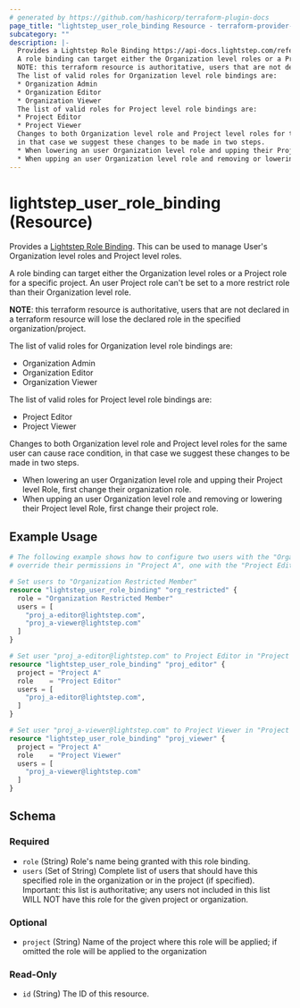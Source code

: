 ```yaml
---
# generated by https://github.com/hashicorp/terraform-plugin-docs
page_title: "lightstep_user_role_binding Resource - terraform-provider-lightstep"
subcategory: ""
description: |-
  Provides a Lightstep Role Binding https://api-docs.lightstep.com/reference/cwronditions. This can be used to manage User's Organization level roles and Project level roles.
  A role binding can target either the Organization level roles or a Project role for a specific project. An user Project role can't be set to a more restrict role than their Organization level role.
  NOTE: this terraform resource is authoritative, users that are not declared in a terraform resource will lose the declared role in the specified organization/project.
  The list of valid roles for Organization level role bindings are:
  * Organization Admin
  * Organization Editor
  * Organization Viewer
  The list of valid roles for Project level role bindings are:
  * Project Editor
  * Project Viewer
  Changes to both Organization level role and Project level roles for the same user can cause race condition,
  in that case we suggest these changes to be made in two steps.
  * When lowering an user Organization level role and upping their Project level Role, first change their organization role.
  * When upping an user Organization level role and removing or lowering their Project level Role, first change their project role.
---
```


# lightstep_user_role_binding (Resource)

Provides a [Lightstep Role Binding](https://api-docs.lightstep.com/reference/cwronditions). This can be used to manage User's Organization level roles and Project level roles.

A role binding can target either the Organization level roles or a Project role for a specific project. An user Project role can't be set to a more restrict role than their Organization level role. 

**NOTE**: this terraform resource is authoritative, users that are not declared in a terraform resource will lose the declared role in the specified organization/project.

The list of valid roles for Organization level role bindings are:
* Organization Admin
* Organization Editor
* Organization Viewer


The list of valid roles for Project level role bindings are:
* Project Editor
* Project Viewer


Changes to both Organization level role and Project level roles for the same user can cause race condition, 
in that case we suggest these changes to be made in two steps. 
* When lowering an user Organization level role and upping their Project level Role, first change their organization role.
* When upping an user Organization level role and removing or lowering their Project level Role, first change their project role.

## Example Usage

```terraform
# The following example shows how to configure two users with the "Organization Restricted Member" and
# override their permissions in "Project A", one with the "Project Editor" role and the other with the "Project Viewer" role.

# Set users to "Organization Restricted Member"
resource "lightstep_user_role_binding" "org_restricted" {
  role = "Organization Restricted Member"
  users = [
    "proj_a-editor@lightstep.com",
    "proj_a-viewer@lightstep.com"
  ]
}

# Set user "proj_a-editor@lightstep.com" to Project Editor in "Project A"
resource "lightstep_user_role_binding" "proj_editor" {
  project = "Project A"
  role    = "Project Editor"
  users = [
    "proj_a-editor@lightstep.com",
  ]
}

# Set user "proj_a-viewer@lightstep.com" to Project Viewer in "Project A"
resource "lightstep_user_role_binding" "proj_viewer" {
  project = "Project A"
  role    = "Project Viewer"
  users = [
    "proj_a-viewer@lightstep.com"
  ]
}
```

<!-- schema generated by tfplugindocs -->
## Schema

### Required

- `role` (String) Role's name being granted with this role binding.
- `users` (Set of String) Complete list of users that should have this specified role in the organization or in the project (if specified). Important: this list is authoritative; any users not included in this list WILL NOT have this role for the given project or organization.

### Optional

- `project` (String) Name of the project where this role will be applied; if omitted the role will be applied to the organization

### Read-Only

- `id` (String) The ID of this resource.
